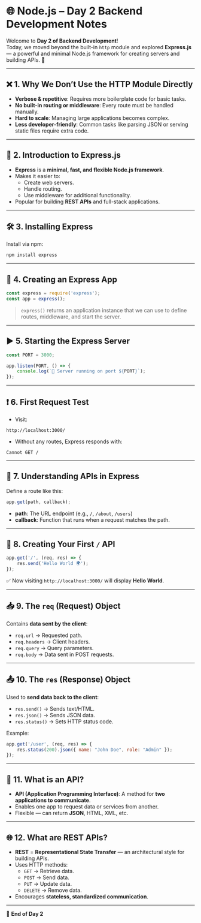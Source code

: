 
# 🌐 Node.js – Day 2 Backend Development Notes

Welcome to **Day 2 of Backend Development**!  
Today, we moved beyond the built-in `http` module and explored **Express.js** — a powerful and minimal Node.js framework for creating servers and building APIs. 🚀

---

## ❌ 1. Why We Don’t Use the HTTP Module Directly
- **Verbose & repetitive**: Requires more boilerplate code for basic tasks.
- **No built-in routing or middleware**: Every route must be handled manually.
- **Hard to scale**: Managing large applications becomes complex.
- **Less developer-friendly**: Common tasks like parsing JSON or serving static files require extra code.

---

## 🚀 2. Introduction to Express.js
- **Express** is a **minimal, fast, and flexible Node.js framework**.
- Makes it easier to:
  - Create web servers.
  - Handle routing.
  - Use middleware for additional functionality.
- Popular for building **REST APIs** and full-stack applications.

---

## 🛠️ 3. Installing Express
Install via npm:
```bash
npm install express
```

---

## 📡 4. Creating an Express App
```js
const express = require('express');
const app = express();
```

> `express()` returns an application instance that we can use to define routes, middleware, and start the server.

---

## ▶️ 5. Starting the Express Server
```js
const PORT = 3000;

app.listen(PORT, () => {
    console.log(`🚀 Server running on port ${PORT}`);
});
```

---

## ❗ 6. First Request Test
- Visit:
```
http://localhost:3000/
```
- Without any routes, Express responds with:
```
Cannot GET /
```

---

## 🧠 7. Understanding APIs in Express
Define a route like this:
```js
app.get(path, callback);
```
- **path**: The URL endpoint (e.g., `/`, `/about`, `/users`)
- **callback**: Function that runs when a request matches the path.

---

## 📍 8. Creating Your First `/` API
```js
app.get('/', (req, res) => {
    res.send('Hello World 🌍');
});
```
✅ Now visiting `http://localhost:3000/` will display **Hello World**.

---

## 📥 9. The `req` (Request) Object
Contains **data sent by the client**:
- `req.url` → Requested path.
- `req.headers` → Client headers.
- `req.query` → Query parameters.
- `req.body` → Data sent in POST requests.

---

## 📤 10. The `res` (Response) Object
Used to **send data back to the client**:
- `res.send()` → Sends text/HTML.
- `res.json()` → Sends JSON data.
- `res.status()` → Sets HTTP status code.

Example:
```js
app.get('/user', (req, res) => {
    res.status(200).json({ name: "John Doe", role: "Admin" });
});
```

---

## 🔗 11. What is an API?
- **API (Application Programming Interface)**: A method for **two applications to communicate**.
- Enables one app to request data or services from another.
- Flexible — can return **JSON**, HTML, XML, etc.

---

## 🌐 12. What are REST APIs?
- **REST** = **Representational State Transfer** — an architectural style for building APIs.
- Uses HTTP methods:
  - `GET` → Retrieve data.
  - `POST` → Send data.
  - `PUT` → Update data.
  - `DELETE` → Remove data.
- Encourages **stateless, standardized communication**.

---

🎯 **End of Day 2**

